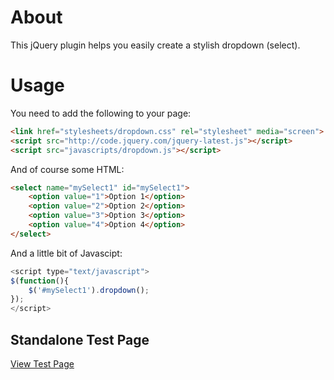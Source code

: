 # About 
This jQuery plugin helps you easily create a stylish dropdown (select).

# Usage
You need to add the following to your page:
```html
<link href="stylesheets/dropdown.css" rel="stylesheet" media="screen">
<script src="http://code.jquery.com/jquery-latest.js"></script>
<script src="javascripts/dropdown.js"></script>
```
And of course some HTML:
```html
<select name="mySelect1" id="mySelect1">
    <option value="1">Option 1</option>
    <option value="2">Option 2</option>
    <option value="3">Option 3</option>
    <option value="4">Option 4</option>
</select>
```
And a little bit of Javascipt:
```javascript
<script type="text/javascript">
$(function(){
    $('#mySelect1').dropdown();
});
</script>
```

## Standalone Test Page
[View Test Page](http://andyghiuta.github.com/dropdown.html)
